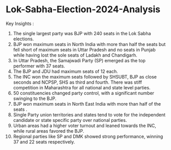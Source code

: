 # Lok-Sabha-Election-2024-Analysis

Key Insights :

1. The single largest party was BJP with 240 seats in the Lok Sabha elections.
2. BJP won maximum seats in North India with more than half the seats but fell short of maximum seats in Uttar Pradesh and no seats in Punjab while having lost the sole seats of Ladakh and Chandigarh.
3. In Uttar Pradesh, the Samajwadi Party (SP) emerged as the top performer with 37 seats.
4. The BJP and JDU had maximum seats of 12 each.
5. The INC won the maximum seats followed by SHSUBT, BJP as close seconds and NCPSP, SHS as third and fourth. There was stiff competition in Maharashtra for all national and state level parties.
6. 50 constituencies changed party control, with a significant number swinging to the BJP.
7. BJP won maximum seats in North East India with more than half of the seats .
8. Single Party union territories and states tend to vote for the independent candidate or state specific party over national parties.
9. Urban areas had a higher voter turnout and leaned towards the INC, while rural areas favored the BJP.
10. Regional parties like SP and DMK showed strong performance, winning 37 and 22 seats respectively.
